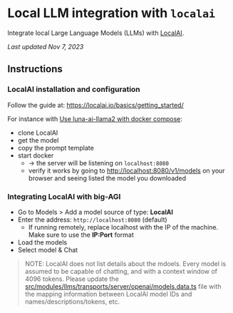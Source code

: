 # Local LLM integration with `localai`

Integrate local Large Language Models (LLMs) with [LocalAI](localai.io).

_Last updated Nov 7, 2023_

## Instructions

### LocalAI installation and configuration

Follow the guide at: https://localai.io/basics/getting_started/

For instance with [Use luna-ai-llama2 with docker compose](https://localai.io/basics/getting_started/#example-use-luna-ai-llama2-model-with-docker-compose):

- clone LocalAI
- get the model
- copy the prompt template
- start docker
    - -> the server will be listening on `localhost:8080`
    - verify it works by going to [http://localhost:8080/v1/models](http://localhost:8080/v1/models) on
      your browser and seeing listed the model you downloaded

### Integrating LocalAI with big-AGI

- Go to Models > Add a model source of type: **LocalAI**
- Enter the address: `http://localhost:8080` (default)
    - If running remotely, replace localhost with the IP of the machine. Make sure to use the **IP:Port** format
- Load the models
- Select model & Chat

> NOTE: LocalAI does not list details about the mdoels. Every model is assumed to be
> capable of chatting, and with a context window of 4096 tokens.
> Please update the [src/modules/llms/transports/server/openai/models.data.ts](../src/modules/llms/transports/server/openai/models.data.ts)
> file with the mapping information between LocalAI model IDs and names/descriptions/tokens, etc.
